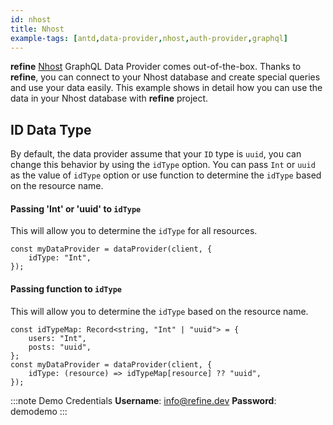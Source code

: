 ```yaml
---
id: nhost
title: Nhost
example-tags: [antd,data-provider,nhost,auth-provider,graphql]
---
```

**refine** [Nhost](https://nhost.io/) GraphQL Data Provider comes out-of-the-box. Thanks to **refine**, you can connect to your Nhost database and create special queries and use your data easily. This example shows in detail how you can use the data in your Nhost database with **refine** project.

## ID Data Type

 By default, the data provider assume that your `ID` type is `uuid`, you can change this behavior by using the `idType` option. You can pass `Int` or `uuid` as the value of `idType` option or use function to determine the `idType` based on the resource name.

 #### Passing 'Int' or 'uuid' to `idType`

 This will allow you to determine the `idType` for all resources.

 ```tsx
 const myDataProvider = dataProvider(client, {
     idType: "Int",
 });
 ```

 #### Passing function to `idType`

 This will allow you to determine the `idType` based on the resource name.

 ```tsx
 const idTypeMap: Record<string, "Int" | "uuid"> = {
     users: "Int",
     posts: "uuid",
 };
 const myDataProvider = dataProvider(client, {
     idType: (resource) => idTypeMap[resource] ?? "uuid",
 });
 ```

 :::note Demo Credentials
 **Username**: info@refine.dev
 **Password**: demodemo
 :::

<CodeSandboxExample path="data-provider-nhost" />
